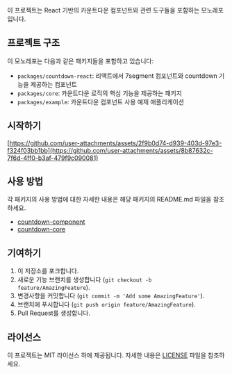 이 프로젝트는 React 기반의 카운트다운 컴포넌트와 관련 도구들을 포함하는 모노레포입니다.

## 프로젝트 구조

이 모노레포는 다음과 같은 패키지들을 포함하고 있습니다:

- `packages/countdown-react`: 리액트에서 7segment 컴포넌트와 countdown 기능을 제공하는 컴포넌트
- `packages/core`: 카운트다운 로직의 핵심 기능을 제공하는 패키지
- `packages/example`: 카운트다운 컴포넌트 사용 예제 애플리케이션

## 시작하기

[https://github.com/user-attachments/assets/2f9b0d74-d939-403d-97e3-f324f03bb1bb](https://github.com/user-attachments/assets/8b87632c-7f6d-4ff0-b3af-479f9c090081)

## 사용 방법

각 패키지의 사용 방법에 대한 자세한 내용은 해당 패키지의 README.md 파일을 참조하세요.

- [countdown-component](packages/countdown-react/README.md)
- [countdown-core](packages/core/README.md)

## 기여하기

1. 이 저장소를 포크합니다.
2. 새로운 기능 브랜치를 생성합니다 (`git checkout -b feature/AmazingFeature`).
3. 변경사항을 커밋합니다 (`git commit -m 'Add some AmazingFeature'`).
4. 브랜치에 푸시합니다 (`git push origin feature/AmazingFeature`).
5. Pull Request를 생성합니다.

## 라이선스

이 프로젝트는 MIT 라이선스 하에 제공됩니다. 자세한 내용은 [LICENSE](LICENSE) 파일을 참조하세요.
